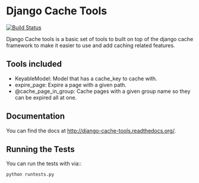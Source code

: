 Django Cache Tools
========================

[![Build Status](https://travis-ci.org/cfpb/django-cache-tools.png?branch=master)](https://travis-ci.org/cfpb/django-cache-tools)

Django Cache tools is a basic set of tools to built on top of the django cache framework
to make it easier to use and add caching related features.

Tools included
------------------------------------
- KeyableModel: Model that has a cache_key to cache with.
- expire_page: Expire a page with a given path.
- @cache_page_in_group: Cache pages with a given group name so they can be expired all at one.

Documentation
------------------------------------
You can find the docs at http://django-cache-tools.readthedocs.org/.

Running the Tests
------------------------------------

You can run the tests with via::

    python runtests.py
